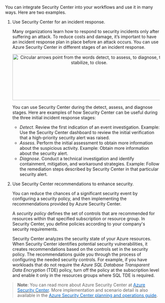 
You can integrate Security Center into your workflows and use it in many ways. Here are two examples.


1. Use Security Center for an incident response.


    Many organizations learn how to respond to security incidents only after suffering an attack. To reduce costs and damage, it’s important to have an incident response plan in place before an attack occurs. You can use Azure Security Center in different stages of an incident response.

    <p style="text-align:center;"><img src="../Linked_Image_Files/security-center-incident-response-fig1.png" width="500" height="150" alt="Circular arrows point from the words detect, to assess, to diagnose, to stabilize, to close."></p>


    You can use Security Center during the detect, assess, and diagnose stages. Here are examples of how Security Center can be useful during the three initial incident response stages:
    - *Detect*. Review the first indication of an event investigation.
    Example: Use the Security Center dashboard to review the initial verification that a high-priority security alert was raised.
    - *Assess*. Perform the initial assessment to obtain more information about the suspicious activity.
    Example: Obtain more information about the security alert.
    - *Diagnose*. Conduct a technical investigation and identify containment, mitigation, and workaround strategies.
    Example: Follow the remediation steps described by Security Center in that particular security alert.


2. Use Security Center recommendations to enhance security.

    You can reduce the chances of a significant security event by configuring a security policy, and then implementing the recommendations provided by Azure Security Center. 
        
    A *security policy* defines the set of controls that are recommended for resources within that specified subscription or resource group. In Security Center, you define policies according to your company's security requirements. 
    
    Security Center analyzes the security state of your Azure resources. When Security Center identifies potential security vulnerabilities, it creates recommendations based on the controls set in the security policy. The recommendations guide you through the process of configuring the needed security controls. For example, if you have workloads that do not require the *Azure SQL Database Transparent Data Encryption* (TDE) policy, turn off the policy at the subscription level and enable it only in the resources groups where SQL TDE is required.

> **Note**: You can read more about Azure Security Center at <a href="https://azure.microsoft.com/en-us/services/security-center/" target="_blank"><span style="color: #0066cc;" color="#0066cc"> Azure Security Center</span></a>. More implementation and scenario detail is also available in the <a href="https://docs.microsoft.com/en-us/azure/security-center/security-center-planning-and-operations-guide" target="_blank"><span style="color: #0066cc;" color="#0066cc"> Azure Security Center planning and operations guide</span></a>.

